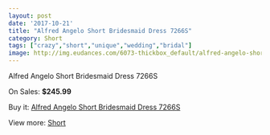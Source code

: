 ```yaml
---
layout: post
date: '2017-10-21'
title: "Alfred Angelo Short Bridesmaid Dress 7266S"
category: Short
tags: ["crazy","short","unique","wedding","bridal"]
image: http://img.eudances.com/6073-thickbox_default/alfred-angelo-short-bridesmaid-dress-7266s.jpg
---
```

Alfred Angelo Short Bridesmaid Dress 7266S

On Sales: **$245.99**
<a href="https://www.eudances.com/en/short/2164-alfred-angelo-short-bridesmaid-dress-7266s.html"><amp-img layout="responsive" width="600" height="600" src="//img.eudances.com/6073-thickbox_default/alfred-angelo-short-bridesmaid-dress-7266s.jpg" alt="Alfred Angelo Short Bridesmaid Dress 7266S 0" /></a>
<a href="https://www.eudances.com/en/short/2164-alfred-angelo-short-bridesmaid-dress-7266s.html"><amp-img layout="responsive" width="600" height="600" src="//img.eudances.com/6074-thickbox_default/alfred-angelo-short-bridesmaid-dress-7266s.jpg" alt="Alfred Angelo Short Bridesmaid Dress 7266S 1" /></a>

Buy it: [Alfred Angelo Short Bridesmaid Dress 7266S](https://www.eudances.com/en/short/2164-alfred-angelo-short-bridesmaid-dress-7266s.html "Alfred Angelo Short Bridesmaid Dress 7266S")

View more: [Short](https://www.eudances.com/en/25-short "Short")